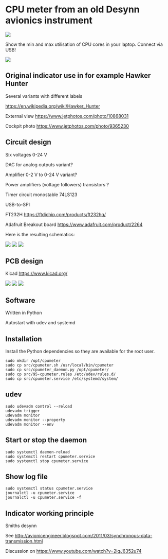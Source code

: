 
# CPU meter from an old Desynn avionics instrument

![](docs/images/instrument_web.jpg)

Show the min and max utilisation of CPU cores in your laptop. Connect via USB!

![](docs/images/instrument_and_box_web.jpg)

Original indicator use in for example Hawker Hunter
---------------------------------------------------
Several variants with different labels

https://en.wikipedia.org/wiki/Hawker_Hunter

External view
https://www.jetphotos.com/photo/10868031

Cockpit photo
https://www.jetphotos.com/photo/9365230



Circuit design
--------------
Six voltages 0-24 V



DAC for analog outputs variant?

Amplifier 0-2 V to 0-24 V variant?

Power amplifiers (voltage followers) transistors ?

Timer circuit monostable 74LS123

USB-to-SPI

FT232H
https://ftdichip.com/products/ft232hq/

Adafruit Breakout board
https://www.adafruit.com/product/2264

Here is the resulting schematics:

![](docs/images/cpumeter_v2_schematics_p1.png)
![](docs/images/cpumeter_v2_schematics_p2.png)
![](docs/images/cpumeter_v2_schematics_p3.png)


PCB design
----------
Kicad https://www.kicad.org/

![](docs/images/KiCadScreenshot.png)
![](docs/images/cpumeter_pcba_3d.png)
![](docs/images/pcba_web.jpg)


Software
--------
Written in Python

Autostart with udev and systemd



Installation
------------

Install the Python dependencies so they are available for the root user.

```
sudo mkdir /opt/cpumeter
sudo cp src/cpumeter.sh /usr/local/bin/cpumeter
sudo cp src/cpumeter_daemon.py /opt/cpumeter/
sudo cp src/95-cpumeter.rules /etc/udev/rules.d/
sudo cp src/cpumeter.service /etc/systemd/system/
```

udev
----
```
sudo udevadm control --reload
udevadm trigger
udevadm monitor
udevadm monitor --property
udevadm monitor --env
```

Start or stop the daemon
------------------------
```
sudo systemctl daemon-reload
sudo systemctl restart cpumeter.service
sudo systemctl stop cpumeter.service
```

Show log file
-------------
```
sudo systemctl status cpumeter.service
journalctl -u cpumeter.service
journalctl -u cpumeter.service -f
```

Indicator working principle
---------------------------
Smiths desynn

See http://avionicengineer.blogspot.com/2011/03/synchronous-data-transmission.html

Discussion on https://www.youtube.com/watch?v=2iqJ6352u74


